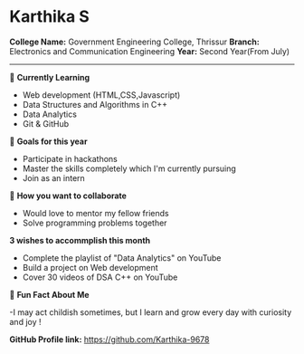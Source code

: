 # Karthika S

**College Name:** Government Engineering College, Thrissur 
**Branch:** Electronics and Communication Engineering 
**Year:** Second Year(From July)

-------

🌱 **Currently Learning**

- Web development (HTML,CSS,Javascript)
- Data Structures and Algorithms in C++
- Data Analytics
- Git & GitHub 

🎯 **Goals for this year**

- Participate in hackathons
- Master the skills completely which I'm currently pursuing
- Join as an intern

👯 **How you want to collaborate**

- Would love to mentor my fellow friends
- Solve programming problems together

**3 wishes to accommplish this month**

- Complete the playlist of "Data Analytics" on YouTube
- Build a project on Web development
- Cover 30 videos of DSA C++ on YouTube 

💬 **Fun Fact About Me**

-I may act childish sometimes, but I learn and grow every day with curiosity and joy !

**GitHub Profile link:**
https://github.com/Karthika-9678
